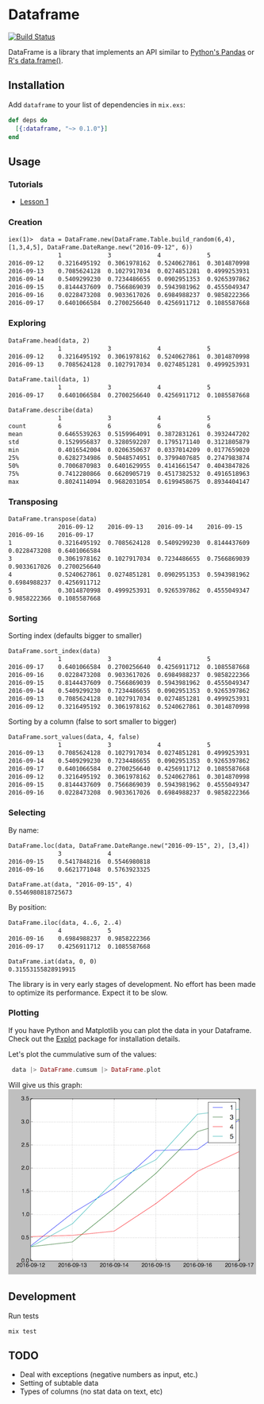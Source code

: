 # Dataframe
[![Build
Status](https://travis-ci.org/JordiPolo/dataframe.svg?branch=master)](https://travis-ci.org/JordiPolo/dataframe)

DataFrame is a library that implements an API similar to [Python's Pandas](http://pandas.pydata.org/) or [R's data.frame()](http://www.r-tutor.com/r-introduction/data-frame).

## Installation

Add `dataframe` to your list of dependencies in `mix.exs`:

```elixir
def deps do
  [{:dataframe, "~> 0.1.0"}]
end
```


## Usage

### Tutorials

- [Lesson 1](tutorial/lesson1.md)


### Creation
```
iex(1)>  data = DataFrame.new(DataFrame.Table.build_random(6,4), [1,3,4,5], DataFrame.DateRange.new("2016-09-12", 6))
              1             3             4             5
2016-09-12    0.3216495192  0.3061978162  0.5240627861  0.3014870998
2016-09-13    0.7085624128  0.1027917034  0.0274851281  0.4999253931
2016-09-14    0.5409299230  0.7234486655  0.0902951353  0.9265397862
2016-09-15    0.8144437609  0.7566869039  0.5943981962  0.4555049347
2016-09-16    0.0228473208  0.9033617026  0.6984988237  0.9858222366
2016-09-17    0.6401066584  0.2700256640  0.4256911712  0.1085587668
```

### Exploring
```
DataFrame.head(data, 2)
              1             3             4             5
2016-09-12    0.3216495192  0.3061978162  0.5240627861  0.3014870998
2016-09-13    0.7085624128  0.1027917034  0.0274851281  0.4999253931
```

```
DataFrame.tail(data, 1)
              1             3             4             5
2016-09-17    0.6401066584  0.2700256640  0.4256911712  0.1085587668
```

```
DataFrame.describe(data)
              1             3             4             5
count         6             6             6             6
mean          0.6465539263  0.5159964091  0.3872831261  0.3932447202
std           0.1529956837  0.3280592207  0.1795171140  0.3121805879
min           0.4016542004  0.0206350637  0.0337014209  0.0177659020
25%           0.6282734986  0.5048574951  0.3799407685  0.2747983874
50%           0.7006870983  0.6401629955  0.4141661547  0.4043847826
75%           0.7412280866  0.6620905719  0.4517382532  0.4916518963
max           0.8024114094  0.9682031054  0.6199458675  0.8934404147
```

### Transposing

```
DataFrame.transpose(data)
              2016-09-12    2016-09-13    2016-09-14    2016-09-15    2016-09-16    2016-09-17
1             0.3216495192  0.7085624128  0.5409299230  0.8144437609  0.0228473208  0.6401066584
3             0.3061978162  0.1027917034  0.7234486655  0.7566869039  0.9033617026  0.2700256640
4             0.5240627861  0.0274851281  0.0902951353  0.5943981962  0.6984988237  0.4256911712
5             0.3014870998  0.4999253931  0.9265397862  0.4555049347  0.9858222366  0.1085587668
```

### Sorting

Sorting index (defaults bigger to smaller)
```
DataFrame.sort_index(data)
              1             3             4             5
2016-09-17    0.6401066584  0.2700256640  0.4256911712  0.1085587668
2016-09-16    0.0228473208  0.9033617026  0.6984988237  0.9858222366
2016-09-15    0.8144437609  0.7566869039  0.5943981962  0.4555049347
2016-09-14    0.5409299230  0.7234486655  0.0902951353  0.9265397862
2016-09-13    0.7085624128  0.1027917034  0.0274851281  0.4999253931
2016-09-12    0.3216495192  0.3061978162  0.5240627861  0.3014870998
```

Sorting by a column (false to sort smaller to bigger)
```
DataFrame.sort_values(data, 4, false)
              1             3             4             5
2016-09-13    0.7085624128  0.1027917034  0.0274851281  0.4999253931
2016-09-14    0.5409299230  0.7234486655  0.0902951353  0.9265397862
2016-09-17    0.6401066584  0.2700256640  0.4256911712  0.1085587668
2016-09-12    0.3216495192  0.3061978162  0.5240627861  0.3014870998
2016-09-15    0.8144437609  0.7566869039  0.5943981962  0.4555049347
2016-09-16    0.0228473208  0.9033617026  0.6984988237  0.9858222366
```

### Selecting

By name:
```
DataFrame.loc(data, DataFrame.DateRange.new("2016-09-15", 2), [3,4])
              3             4
2016-09-15    0.5417848216  0.5546980818
2016-09-16    0.6621771048  0.5763923325
```
```
DataFrame.at(data, "2016-09-15", 4)
0.5546980818725673
```


By position:
```
DataFrame.iloc(data, 4..6, 2..4)
              4             5
2016-09-16    0.6984988237  0.9858222366
2016-09-17    0.4256911712  0.1085587668
```

```
DataFrame.iat(data, 0, 0)
0.31553155828919915
```

The library is in very early stages of development. No effort has been made to optimize its performance. Expect it to be slow.

### Plotting

If you have Python and Matplotlib you can plot the data in your Dataframe.
Check out the [Explot](https://github.com/JordiPolo/explot) package for installation details.

Let's plot the cummulative sum of the values:

```elixir
 data |> DataFrame.cumsum |> DataFrame.plot
```

Will give us this graph:
![](readme_example.png)


## Development

Run tests
```
mix test
```

## TODO

- Deal with exceptions (negative numbers as input, etc.)
- Setting of subtable data
- Types of columns (no stat data on text, etc)

